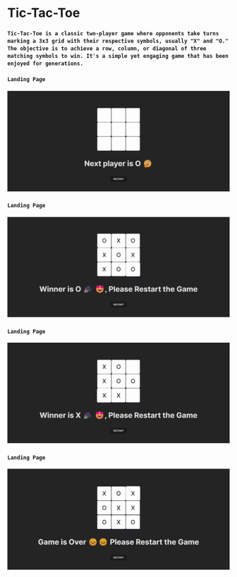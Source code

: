 # Tic-Tac-Toe
#### `Tic-Tac-Toe is a classic two-player game where opponents take turns marking a 3x3 grid with their respective symbols, usually "X" and "O." The objective is to achieve a row, column, or diagonal of three matching symbols to win. It's a simple yet engaging game that has been enjoyed for generations.`

#### `Landing Page`
![img](https://github.com/gurusharan-gs/Tic-Tac-Toe/blob/main/public/tic1.png)
<br/>
#### `Landing Page`
![img](https://github.com/gurusharan-gs/Tic-Tac-Toe/blob/main/public/tic2.png)
<br/>
#### `Landing Page`
![img](https://github.com/gurusharan-gs/Tic-Tac-Toe/blob/main/public/tic3.png)
<br/>
#### `Landing Page`
![img](https://github.com/gurusharan-gs/Tic-Tac-Toe/blob/main/public/tic4.png)
<br/>


